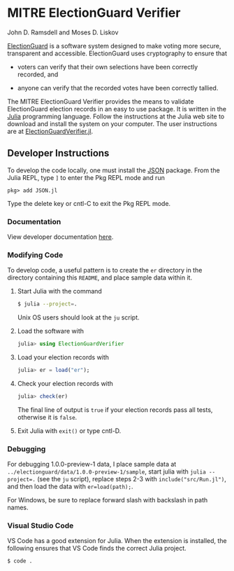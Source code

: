 # MITRE ElectionGuard Verifier

John D. Ramsdell and Moses D. Liskov

[ElectionGuard](https://www.electionguard.vote/) is a software system
designed to make voting more secure, transparent and accessible.
ElectionGuard uses cryptography to ensure that

 - voters can verify that their own selections have been correctly
   recorded, and

 - anyone can verify that the recorded votes have been correctly
   tallied.

The MITRE ElectionGuard Verifier provides the means to validate
ElectionGuard election records in an easy to use package.  It is
written in the [Julia](https://julialang.org/) programming language.
Follow the instructions at the Julia web site to download and install
the system on your computer.  The user instructions are at 
[ElectionGuardVerifier.jl](https://mitre.github.io/ElectionGuardVerifier.jl).

## Developer Instructions

To develop the code locally, one must install the
[JSON](https://github.com/JuliaIO/JSON.jl) package.  From the Julia
REPL, type `]` to enter the Pkg REPL mode and run

```
pkg> add JSON.jl
```

Type the delete key or cntl-C to exit the Pkg REPL mode.

### Documentation

View developer documentation
[here](https://mitre.github.io/ElectionGuardVerifier.jl/development.html).

### Modifying Code

To develop code, a useful pattern is to create the `er` directory in
the directory containing this `README`, and place sample data within
it.

 1. Start Julia with the command

   	```sh
	$ julia --project=.
	```
	
    Unix OS users should look at the `ju` script.

 2. Load the software with

    ```julia
    julia> using ElectionGuardVerifier
    ```

 3. Load your election records with

    ```julia
    julia> er = load("er");
    ```

 4. Check your election records with

    ```julia
    julia> check(er)
    ```

    The final line of output is `true` if your election records pass
    all tests, otherwise it is `false`.

 5. Exit Julia with `exit()` or type cntl-D.

### Debugging

For debugging 1.0.0-preview-1 data, I place sample data at
`../electionguard/data/1.0.0-preview-1/sample`, start julia with
`julia --project=.` (see the `ju` script), replace steps 2-3 with
`include("src/Run.jl")`, and then load the data with `er=load(path);`.

For Windows, be sure to replace forward slash with backslash in path
names.

### Visual Studio Code

VS Code has a good extension for Julia.  When the extension is
installed, the following ensures that VS Code finds the correct Julia
project.

```sh
$ code .
```
